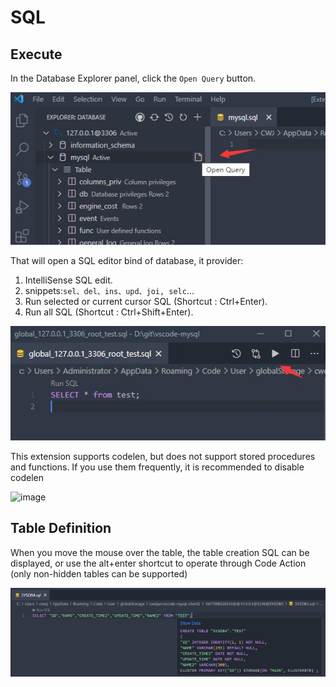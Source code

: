 # SQL

## Execute

In the Database Explorer panel, click the `Open Query` button.

![newquery](images/newquery.jpg)

That will open a SQL editor bind of database, it provider:

1. IntelliSense SQL edit.
2. snippets:`sel、del、ins、upd、joi, selc`...
3. Run selected or current cursor SQL (Shortcut : Ctrl+Enter).
4. Run all SQL (Shortcut : Ctrl+Shift+Enter).

![run](images/run.jpg)

This extension supports codelen, but does not support stored procedures and functions. If you use them frequently, it is recommended to disable codelen

![image](https://user-images.githubusercontent.com/27798227/144196926-e581872e-5392-4744-a646-a644749c548c.png)

## Table Definition

When you move the mouse over the table, the table creation SQL can be displayed, or use the alt+enter shortcut to operate through Code Action (only non-hidden tables can be supported)

![](image/sql/1647176834109.png)
